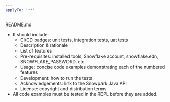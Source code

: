 ```yaml
---
applyTo: '**'
---
```


README.md
- It should include:
  - CI/CD badges: unit tests, integration tests, uat tests
  - Description & rationale
  - List of features
  - Pre-requisites: installed tools, Snowflake account, snowflake.edn, SNOWFLAKE_PASSWORD, etc.
  - Usage: concise code examples demonstrating each of the numbered features
  - Development: how to run the tests
  - Acknowledgements: link to the Snowpark Java API
  - License: copyright and distribution terms
- All code examples must be tested in the REPL before they are added.
